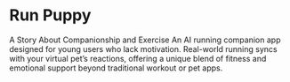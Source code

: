 # Run Puppy
A Story About Companionship and Exercise
An AI running companion app designed for young users who lack motivation. Real-world running syncs with your virtual pet’s reactions, offering a unique blend of fitness and emotional support beyond traditional workout or pet apps.


